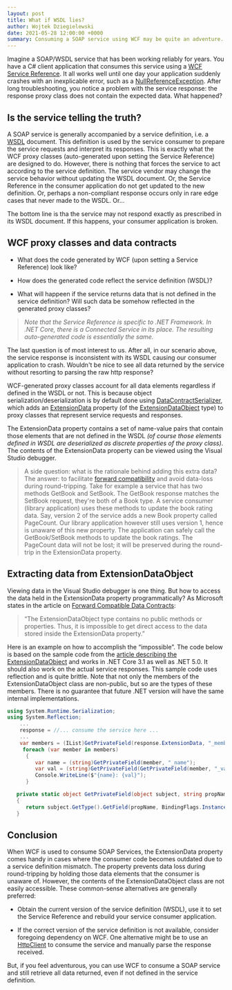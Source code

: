 ```yaml
---
layout: post
title: What if WSDL lies?
author: Wojtek Dziegielewski
date: 2021-05-28 12:00:00 +0000
summary: Consuming a SOAP service using WCF may be quite an adventure.
---
```


Imagine a SOAP/WSDL service that has been working reliably for years. You have a C# client
application that consumes this service using a [WCF Service Reference](https://docs.microsoft.com/en-us/dotnet/core/additional-tools/wcf-web-service-reference-guide).
It all works well until one day your application suddenly
crashes with an inexplicable error, such as a [NullReferenceException](https://docs.microsoft.com/en-us/dotnet/api/system.nullreferenceexception).
After long troubleshooting, you notice a problem with the service response: the response proxy class does not contain the expected data. What happened?

## Is the service telling the truth?

A SOAP service is generally accompanied by a service definition, i.e. a [WSDL](https://en.wikipedia.org/wiki/Web_Services_Description_Language) document.
This definition is used by the service consumer to prepare the service requests and interpret its responses. This is exactly what the WCF proxy classes (auto-generated upon setting the Service Reference) are designed to do.
However, there is nothing that forces the service to act according to the service definition. The service vendor may change the service behavior without updating the WSDL document. Or, the Service Reference in the consumer application do not get updated to the new definition. Or, perhaps a non-compliant response occurs only in rare edge cases that never made to the WSDL. Or...

The bottom line is tha the service may not respond exactly as prescribed in its WSDL document. If this happens,
your consumer application is broken.

## WCF proxy classes and data contracts

* What does the code generated by WCF (upon setting a Service Reference) look like?

* How does the generated code reflect the service definition (WSDL)?

* What will happeen if the service returns data that is not defined in the service definition? Will such data be
somehow reflected in the generated proxy classes?

> *Note that the Service Reference is specific to .NET Framework. In .NET Core, there is a Connected Service in its place. The resulting auto-generated code is essentially the same.*

The last question is of most interest to us. After all, in our scenario above, the service response is inconsistent with its WSDL causing our consumer application to crash. Wouldn't be nice to see all data returned by the service without resorting to parsing the raw http response?

WCF-generated proxy classes account for all data elements regardless if defined in the WSDL or not. This is because object serialization/deserialization is by default done using [DataContractSerializer](https://docs.microsoft.com/en-us/dotnet/api/system.runtime.serialization.datacontractserializer), which adds an [ExtensionData](https://docs.microsoft.com/en-us/dotnet/api/system.runtime.serialization.iextensibledataobject.extensiondata) property (of the [ExtensionDataObject](https://docs.microsoft.com/en-us/dotnet/api/system.runtime.serialization.extensiondataobject) type) to proxy classes that represent service requests and responses.

The ExtensionData property contains a set of name-value pairs that contain those elements that are not defined in the WSDL *(of course those elements defined in WSDL are deserialized as discrete properties of the proxy class)*. The contents of the ExtensionData property can be viewed using the Visual Studio debugger.

> A side question: what is the rationale behind adding this extra data? The answer: to facilitate [forward compatibility](https://docs.microsoft.com/en-us/dotnet/framework/wcf/feature-details/forward-compatible-data-contracts) and avoid data-loss during round-tripping. Take for example a service that has two methods GetBook and SetBook. The GetBook response matches the SetBook request, they're both of a Book type. A service consumer (library application) uses these methods to update the book rating data. Say, version 2 of the service adds a new Book property called PageCount. Our library application however still uses version 1, hence is unaware of this new property. The application can safely call the GetBook/SetBook methods to update the book ratings. The PageCount data will not be lost; it will be preserved during the round-trip in the ExtensionData property.

## Extracting data from ExtensionDataObject

Viewing data in the Visual Studio debugger is one thing. But how to access the data held in the ExtensionData property programmatically? As Microsoft states in the article on [Forward Compatible Data Contracts](https://docs.microsoft.com/en-us/dotnet/framework/wcf/feature-details/forward-compatible-data-contracts):

> “The ExtensionDataObject type contains no public methods or properties. Thus, it is impossible to get direct access to the data stored inside the ExtensionData property.”

Here is an example on how to accomplish the “impossible”. The code below is based on the sample code from the [article describing the ExtensionDataObject](https://docs.microsoft.com/en-us/dotnet/api/system.runtime.serialization.extensiondataobject) and works in .NET Core 3.1 as well as .NET 5.0. It should also work on the actual service responses. This sample code uses reflection and is quite brittle. Note that not only the members of the ExtensionDataObject class are non-public, but so are the types of these members. There is no guarantee that future .NET version will have the same internal implementations.

```csharp
using System.Runtime.Serialization;
using System.Reflection;
    ...
    response = //... consume the service here ...
    ...
    var members = (IList)GetPrivateField(response.ExtensionData, "_members");
     foreach (var member in members)
      {
         var name = (string)GetPrivateField(member, "_name");
         var val = (string)GetPrivateField(GetPrivateField(member, "_value"), "_value");
         Console.WriteLine($"{name}: {val}");
      }

   private static object GetPrivateField(object subject, string propName)
   {
      return subject.GetType().GetField(propName, BindingFlags.Instance | BindingFlags.NonPublic).GetValue(subject);
   }
```

## Conclusion

When WCF is used to consume SOAP Services, the ExtensionData property comes handy in cases where the consumer code becomes outdated due to a service definition mismatch. The property prevents data loss during round-tripping by holding those data elements that the consumer is unaware of.
However, the contents of the ExtensionDataObject class are not easily accessible. These common-sense alternatives are generally preferred:

* Obtain the current version of the service definition (WSDL), use it to set the Service Reference and rebuild your service consumer application.

* If the correct version of the service definition is not available, consider foregoing dependency on WCF. One alternative might be to use an [HttpClient](https://docs.microsoft.com/en-us/dotnet/api/system.net.http.httpclient) to consume the service and manually parse the response received.

But, if you feel adventurous, you can use WCF to consume a SOAP service and still retrieve all data returned, even if not defined in the service definition.
